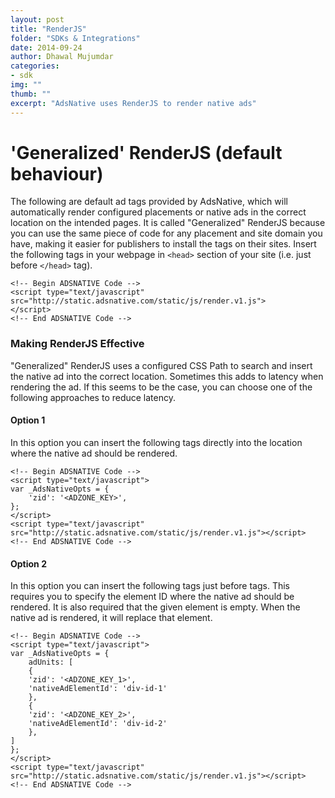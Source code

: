 ```yaml
---
layout: post
title: "RenderJS"
folder: "SDKs & Integrations"
date: 2014-09-24
author: Dhawal Mujumdar
categories: 
- sdk 
img: ""
thumb: ""
excerpt: "AdsNative uses RenderJS to render native ads"
---
```

# **'Generalized' RenderJS** (default behaviour)

The following are default ad tags provided by AdsNative, which will automatically render configured placements or native ads in the correct location on the intended pages. It is called "Generalized" RenderJS because you can use the same piece of code for any placement and site domain you have, making it easier for publishers to install the tags on their sites. Insert the following tags in your webpage in `<head>` section of your site (i.e. just before `</head>` tag).


```
<!-- Begin ADSNATIVE Code -->
<script type="text/javascript" src="http://static.adsnative.com/static/js/render.v1.js">
</script>
<!-- End ADSNATIVE Code -->
```

### Making RenderJS Effective

"Generalized" RenderJS uses a configured CSS Path to search and insert the native ad into the correct location. Sometimes this adds to latency when rendering the ad. If this seems to be the case, you can choose one of the following approaches to reduce  latency.

#### Option 1

In this option you can insert the following tags directly into the location where the native ad should be rendered.

```
<!-- Begin ADSNATIVE Code -->
<script type="text/javascript">
var _AdsNativeOpts = {
	'zid': '<ADZONE_KEY>',
};
</script>
<script type="text/javascript" src="http://static.adsnative.com/static/js/render.v1.js"></script>
<!-- End ADSNATIVE Code -->
```

#### Option 2

In this option you can insert the following tags just before </body> tags. This requires you to specify the element ID where the native ad should be rendered. It is also required that the given element is empty. When the native ad is rendered, it will replace that element.


````
<!-- Begin ADSNATIVE Code -->
<script type="text/javascript">
var _AdsNativeOpts = {
    adUnits: [
	{
	'zid': '<ADZONE_KEY_1>',
	'nativeAdElementId': 'div-id-1'
	},
	{
	'zid': '<ADZONE_KEY_2>',
	'nativeAdElementId': 'div-id-2'
	},
]
};
</script>
<script type="text/javascript" src="http://static.adsnative.com/static/js/render.v1.js"></script>
<!-- End ADSNATIVE Code -->
````
